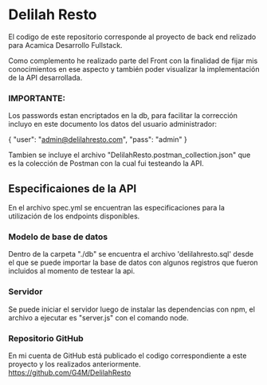 # Delilah Resto
El codigo de este repositorio corresponde al proyecto de back end relizado para Acamica Desarrollo Fullstack.

Como complemento he realizado parte del Front con la finalidad de fijar mis conocimientos en ese aspecto y también poder visualizar la implementación de la API desarrollada.

### IMPORTANTE:
Los passwords estan encriptados en la db, para facilitar la corrección incluyo en este documento los datos del usuario administrador:

{
"user": "admin@delilahresto.com",
"pass": "admin"
}

Tambien se incluye el archivo "DelilahResto.postman_collection.json" que es la colección de Postman con la cual fui testeando la API.

## Especificaiones de la API 
En el archivo spec.yml se encuentran las especificaciones para la utilización de los endpoints disponibles.

### Modelo de base de datos
Dentro de la carpeta "./db" se encuentra el archivo 'delilahresto.sql' desde el que se puede importar la base de datos con algunos registros que fueron incluidos al momento de testear la api.

### Servidor
Se puede iniciar el servidor luego de instalar las dependencias con npm, el archivo a ejecutar es "server.js" con el comando node.

### Repositorio GitHub
En mi cuenta de GitHub está publicado el codigo correspondiente a este proyecto y los realizados anteriormente.
https://github.com/G4M/DelilahResto